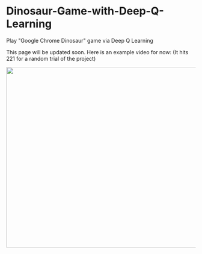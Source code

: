 # Dinosaur-Game-with-Deep-Q-Learning
Play "Google Chrome Dinosaur" game via Deep Q Learning

This page will be updated soon. Here is an example video for now: (It hits 221 for a random trial of the project)

<img src="https://user-images.githubusercontent.com/39408797/209586564-ecd9c8a8-6a87-41c3-a166-0e603fc66dc9.gif" width="852" height="480">
